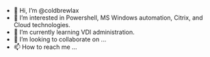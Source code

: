 - 👋 Hi, I’m @coldbrewlax
- 👀 I’m interested in Powershell, MS Windows automation, Citrix, and Cloud technologies.
- 🌱 I’m currently learning VDI administration.
- 💞️ I’m looking to collaborate on ...
- 📫 How to reach me ...

<!---
coldbrewlax/coldbrewlax is a ✨ special ✨ repository because its `README.md` (this file) appears on your GitHub profile.
You can click the Preview link to take a look at your changes.
--->
